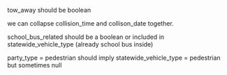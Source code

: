 tow_away should be boolean


we can collapse collision_time and collison_date together.

school_bus_related should be a boolean or included in statewide_vehicle_type (already school bus inside)


party_type = pedestrian should imply statewide_vehicle_type = pedestrian but sometimes null